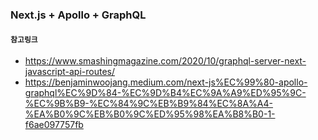 ### Next.js + Apollo + GraphQL

#### `참고링크`

- https://www.smashingmagazine.com/2020/10/graphql-server-next-javascript-api-routes/
- https://benjaminwoojang.medium.com/next-js%EC%99%80-apollo-graphql%EC%9D%84-%EC%9D%B4%EC%9A%A9%ED%95%9C-%EC%9B%B9-%EC%84%9C%EB%B9%84%EC%8A%A4-%EA%B0%9C%EB%B0%9C%ED%95%98%EA%B8%B0-1-f6ae097757fb
